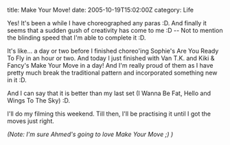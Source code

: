 title: Make Your Move!
date: 2005-10-19T15:02:00Z
category: Life

Yes! It's been a while I have choreographed any paras :D. And finally it seems that a sudden gush of creativity has come to me :D -- Not to mention the blinding speed that I'm able to complete it :D.

It's like… a day or two before I finished choreo'ing Sophie's Are You Ready To Fly in an hour or two. And today I just finished with Van T.K. and Kiki & Fancy's Make Your Move in a day! And I'm really proud of them as I have pretty much break the traditional pattern and incorporated something new in it :D.

And I can say that it is better than my last set (I Wanna Be Fat, Hello and Wings To The Sky) :D.

I'll do my filming this weekend. Till then, I'll be practising it until I got the moves just right.

*(Note: I'm sure Ahmed's going to love Make Your Move ;) )*
